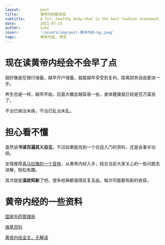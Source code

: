 ```yaml
---
layout:         post
title:          黄帝内经解读版
subtitle:		A fit, healthy body—that is the best fashion statement.
date:           2021-07-15
author:         Luke
cover:          '/assets/img/post-黄帝内经-bg.jpeg'
tags:           黄帝内经, 养生
---
```


# 现在读黄帝内经会不会早了点
就好像是在银行储蓄，越早开户储蓄，就能越早享受到复利，距离财务自由更进一步。

养生也是一样，越早开始，后面大概会越容易一些，身体健康就已经是百万富翁了。

不治已病治未病，不治已乱治未乱。

# 担心看不懂
虽然说**书读百遍其义自见**，不过如果能找到一个合适入门的资料，还是会事半功倍。

友情推荐[喜马拉雅的一个音频](https://m.ximalaya.com/share/sound/179881868)，从黄帝内经入手，结合当前大家关心的一些问题去讲解，轻松有趣。

其次就是**温故知新**了吧，很多经典都值得反复去品，每次可能都有新的收获。

# 黄帝内经的一些资料

[国家中药管理局](http://www.satcm.gov.cn/hudongjiaoliu/guanfangweixin/2019-04-11/9545.html)

[维基百科](https://zh.wikipedia.org/wiki/%E9%BB%84%E5%B8%9D%E5%86%85%E7%BB%8F)

[黄帝内经全文，无解读](https://www.gushiwen.cn/guwen/huanglei.aspx)
